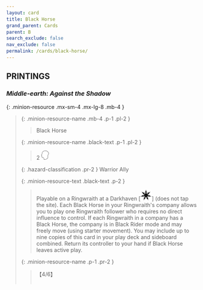 ```yaml
---
layout: card
title: Black Horse
grand_parent: Cards
parent: B
search_exclude: false
nav_exclude: false
permalink: /cards/black-horse/
---
```


## PRINTINGS


### _Middle-earth: Against the Shadow_

{: .minion-resource .mx-sm-4 .mx-lg-8 .mb-4 }
> {: .minion-resource-name .mb-4 .p-1 .pl-2 }
> > <div class="hazard-mp"></div>
> > <div class="card-name">Black Horse</div>
>
> {: .minion-resource-name .black-text .p-1 .pl-2 }
> > 2 ![](/assets/images/mind.svg)
>
> {: .hazard-classification .pr-2 }
> Warrior Ally
>
> {: .minion-resource-text .black-text .p-2 }
> > Playable on a Ringwraith at a Darkhaven \[![](/assets/images/dark-haven.svg)] (does not tap the site). Each Black Horse in your Ringwraith's company allows you to play one Ringwraith follower who requires no direct influence to control. If each Ringwraith in a company has a Black Horse, the company is in Black Rider mode and may freely move (using starter movement). You may include up to nine copies of this card in your play deck and sideboard combined. Return its controller to your hand if Black Horse leaves active play. 
> 
> {: .minion-resource-name .p-1 .pr-2 }
> > <div class="card-shield">【4/6】</div>
> > <div class="card-corruption-white">&nbsp;</div>
